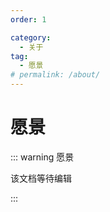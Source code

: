 ```yaml
---
order: 1

category:
  - 关于
tag:
  - 愿景
# permalink: /about/
---
```


# 愿景

::: warning 愿景

该文档等待编辑

:::
